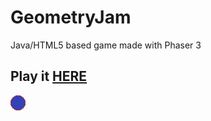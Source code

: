 # GeometryJam
Java/HTML5 based game made with Phaser 3

## Play it [HERE](https://hamedshahidi.github.io/GeometryJam/)


![Geometry Jam game preview](https://github.com/hamedshahidi/GeometryJam/blob/master/assets/core2.png)

